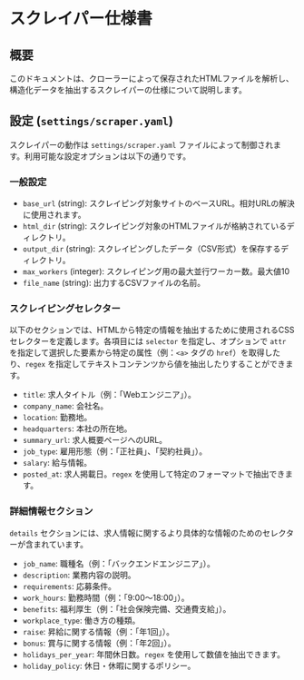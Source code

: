# スクレイパー仕様書

## 概要

このドキュメントは、クローラーによって保存されたHTMLファイルを解析し、構造化データを抽出するスクレイパーの仕様について説明します。

## 設定 (`settings/scraper.yaml`)

スクレイパーの動作は `settings/scraper.yaml` ファイルによって制御されます。利用可能な設定オプションは以下の通りです。

### 一般設定

- `base_url` (string): スクレイピング対象サイトのベースURL。相対URLの解決に使用されます。
- `html_dir` (string): スクレイピング対象のHTMLファイルが格納されているディレクトリ。
- `output_dir` (string): スクレイピングしたデータ（CSV形式）を保存するディレクトリ。
- `max_workers` (integer): スクレイピング用の最大並行ワーカー数。最大値10
- `file_name` (string): 出力するCSVファイルの名前。

### スクレイピングセレクター

以下のセクションでは、HTMLから特定の情報を抽出するために使用されるCSSセレクターを定義します。各項目には `selector` を指定し、オプションで `attr` を指定して選択した要素から特定の属性（例：`<a>` タグの `href`）を取得したり、`regex` を指定してテキストコンテンツから値を抽出したりすることができます。

- `title`: 求人タイトル（例：「Webエンジニア」）。
- `company_name`: 会社名。
- `location`: 勤務地。
- `headquarters`: 本社の所在地。
- `summary_url`: 求人概要ページへのURL。
- `job_type`: 雇用形態（例：「正社員」、「契約社員」）。
- `salary`: 給与情報。
- `posted_at`: 求人掲載日。`regex` を使用して特定のフォーマットで抽出できます。

### 詳細情報セクション

`details` セクションには、求人情報に関するより具体的な情報のためのセレクターが含まれています。

- `job_name`: 職種名（例：「バックエンドエンジニア」）。
- `description`: 業務内容の説明。
- `requirements`: 応募条件。
- `work_hours`: 勤務時間（例：「9:00〜18:00」）。
- `benefits`: 福利厚生（例：「社会保険完備、交通費支給」）。
- `workplace_type`: 働き方の種類。
- `raise`: 昇給に関する情報（例：「年1回」）。
- `bonus`: 賞与に関する情報（例：「年2回」）。
- `holidays_per_year`: 年間休日数。`regex` を使用して数値を抽出できます。
- `holiday_policy`: 休日・休暇に関するポリシー。
